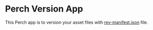 # Perch Version App

This Perch app is to version your asset files with [rev-manifest.json](https://medium.com/@felipebernardes/solving-browser-cache-hell-with-gulp-rev-6349a293abb9) file.